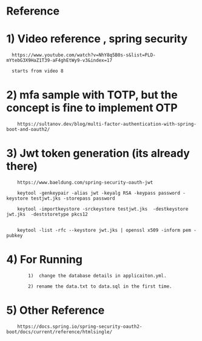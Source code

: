 # Reference 


   # 1) Video reference , spring security 
   
   
      https://www.youtube.com/watch?v=NhY8q5B0s-s&list=PLD-mYtebG3X9HaZ1T39-aF4ghEtWy9-v3&index=17
      
      starts from video 8 
   
   
   # 2) mfa sample with TOTP, but the concept is fine to implement OTP 
   
   
        https://sultanov.dev/blog/multi-factor-authentication-with-spring-boot-and-oauth2/
        
        
   
   # 3) Jwt token generation (its already there)
   
   
        https://www.baeldung.com/spring-security-oauth-jwt

        keytool -genkeypair -alias jwt -keyalg RSA -keypass password -keystore testjwt.jks -storepass password

        keytool -importkeystore -srckeystore testjwt.jks  -destkeystore jwt.jks  -deststoretype pkcs12


        keytool -list -rfc --keystore jwt.jks | openssl x509 -inform pem -pubkey
        
        
   # 4) For Running 
    
            1)  change the database details in applicaiton.yml.
            
            2) rename the data.txt to data.sql in the first time. 
            
                
   # 5) Other Reference
   
        https://docs.spring.io/spring-security-oauth2-boot/docs/current/reference/htmlsingle/ 
           
           
            